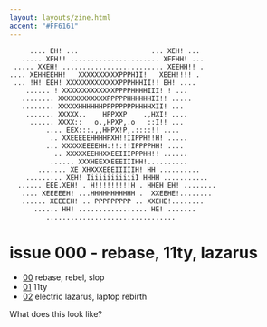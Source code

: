 ```yaml
---
layout: layouts/zine.html
accent: "#FF6161"
---
```


```ascii {aria-hidden="true"}
     .... EH! ...                  ... XEH! ...      
   ..... XEH!! ...................... XEEHH! ...     
 ..... XXEH! ......................... XEEHH!! .     
.... XEHHEEHH!   XXXXXXXXXXPPPHII!   XEEH!!!! .      
 ... !H! EEH! XXXXXXXXXXXXXPPPHHHII!! EH! ....       
    ...... ! XXXXXXXXXXXXXPPPPHHHHIII! ! ...         
   ........ XXXXXXXXXXXXPPPPPHHHHHHII!! .....        
   ........ XXXXXHHHHHHPPPPPPPPHHHHXII! ...          
    ....... XXXXX..    HPPXXP    .,HXI! ....         
     ...... XXXX::   o.,HPXP,.o   ::I!! ...          
         .... EEX:::.,,HHPX!P,.::::!! ....           
          .. XXEEEEEHHHHPXH!!IIPPH!!H! .....         
         ... XXXXXEEEEHH:!!:!!IPPPPHH! ....          
           .. XXXXXEEHHXXEEIIIPPPHH!! ......         
          ...... XXXHEEXXEEEIIIHH!..........         
       ....... XE XHXXXEEEIIIIIH! HH ..........      
    ......... XEH! IiiiiiiiiiiiI HHHH ...........    
  ...... EEE.XEH! . H!!!!!!!!!H . HHEH EH! ........  
   .... XEEEEEH! ...HHHHHHHHHHH .  XXEEHE!........   
   ...... XEEEEH! .. PPPPPPPPP .. XXEHE!........     
      ...... HH! ................. HE! .......       
         ................................            
```

# issue 000 - rebase, 11ty, lazarus

* [00](rebase) rebase, rebel, slop 
* [01](11ty) 11ty
* [02](electric-lazarus) electric lazarus, laptop rebirth

What does this look like?
